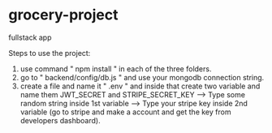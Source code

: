 # grocery-project
 fullstack app

Steps to use the project:
1. use command " npm install " in each of the three folders.
2. go to " backend/config/db.js " and use your mongodb connection string.
3. create a file and name it " .env " and inside that create two variable and name them JWT_SECRET and STRIPE_SECRET_KEY
--> Type some random string inside 1st variable
--> Type your stripe key inside 2nd variable (go to stripe and make a account and get the key from developers dashboard).